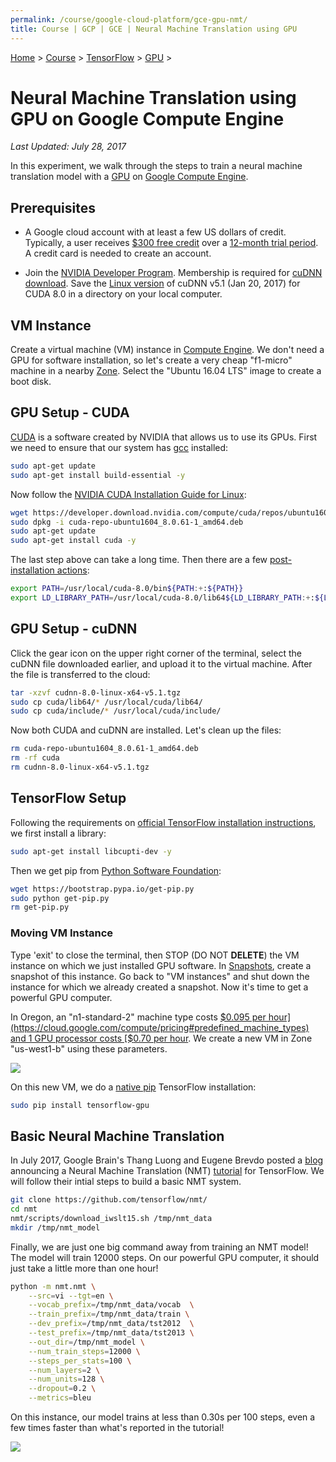 ```yaml
---
permalink: /course/google-cloud-platform/gce-gpu-nmt/
title: Course | GCP | GCE | Neural Machine Translation using GPU
---
```

[Home](http://realai.org/) > [Course](http://realai.org/course/) > [TensorFlow](http://realai.org/course/tensorflow/) > [GPU](http://realai.org/course/tensorflow/#gpu) >

# Neural Machine Translation using GPU on Google Compute Engine

*Last Updated: July 28, 2017*

In this experiment, we walk through the steps to train a neural machine translation model with a [GPU](http://realai.org/course/tensorflow/#gpu) on [Google Compute Engine](http://realai.org/course/google-cloud-platform/#google-compute-engine).

## Prerequisites

* A Google cloud account with at least a few US dollars of credit. Typically, a user receives [$300 free credit](https://cloud.google.com/free/) over a [12-month trial period](https://cloud.google.com/free/docs/frequently-asked-questions#free-trial). A credit card is needed to create an account.

* Join the [NVIDIA Developer Program](https://developer.nvidia.com/developer-program). Membership is required for [cuDNN download](https://developer.nvidia.com/rdp/cudnn-download). Save the [Linux version](https://developer.nvidia.com/compute/machine-learning/cudnn/secure/v5.1/prod_20161129/8.0/cudnn-8.0-linux-x64-v5.1-tgz) of cuDNN v5.1 (Jan 20, 2017) for CUDA 8.0 in a directory on your local computer.

## VM Instance

Create a virtual machine (VM) instance in [Compute Engine](https://console.cloud.google.com/compute/). We don't need a GPU for software installation, so let's create a very cheap "f1-micro" machine in a nearby [Zone](https://cloud.google.com/compute/docs/regions-zones/regions-zones). Select the "Ubuntu 16.04 LTS" image to create a boot disk.

## GPU Setup - CUDA

[CUDA](https://en.wikipedia.org/wiki/CUDA) is a software created by NVIDIA that allows us to use its GPUs. First we need to ensure that our system has [gcc](https://en.wikipedia.org/wiki/GNU_Compiler_Collection) installed:

```bash
sudo apt-get update
sudo apt-get install build-essential -y
```

Now follow the [NVIDIA CUDA Installation Guide for Linux](http://docs.nvidia.com/cuda/cuda-installation-guide-linux/index.html):

```bash
wget https://developer.download.nvidia.com/compute/cuda/repos/ubuntu1604/x86_64/cuda-repo-ubuntu1604_8.0.61-1_amd64.deb
sudo dpkg -i cuda-repo-ubuntu1604_8.0.61-1_amd64.deb
sudo apt-get update
sudo apt-get install cuda -y
```

The last step above can take a long time. Then there are a few [post-installation actions](http://docs.nvidia.com/cuda/cuda-installation-guide-linux/index.html#post-installation-actions):

```bash
export PATH=/usr/local/cuda-8.0/bin${PATH:+:${PATH}}
export LD_LIBRARY_PATH=/usr/local/cuda-8.0/lib64${LD_LIBRARY_PATH:+:${LD_LIBRARY_PATH}}
```

## GPU Setup - cuDNN

Click the gear icon on the upper right corner of the terminal, select the cuDNN file downloaded earlier, and upload it to the virtual machine. After the file is transferred to the cloud:

```bash
tar -xzvf cudnn-8.0-linux-x64-v5.1.tgz
sudo cp cuda/lib64/* /usr/local/cuda/lib64/
sudo cp cuda/include/* /usr/local/cuda/include/
```

Now both CUDA and cuDNN are installed. Let's clean up the files:

```bash
rm cuda-repo-ubuntu1604_8.0.61-1_amd64.deb 
rm -rf cuda
rm cudnn-8.0-linux-x64-v5.1.tgz
```

## TensorFlow Setup

Following the requirements on [official TensorFlow installation instructions](https://www.tensorflow.org/install/install_linux), we first install a library:

```bash
sudo apt-get install libcupti-dev -y
```

Then we get pip from [Python Software Foundation](https://packaging.python.org/tutorials/installing-packages/):

```bash
wget https://bootstrap.pypa.io/get-pip.py
sudo python get-pip.py
rm get-pip.py
```

### Moving VM Instance

Type 'exit' to close the terminal, then STOP (DO NOT **DELETE**) the VM instance on which we just installed GPU software. In [Snapshots](https://console.cloud.google.com/compute/snapshots), create a snapshot of this instance. Go back to "VM instances" and shut down the instance for which we already created a snapshot. Now it's time to get a powerful GPU computer.

In Oregon, an "n1-standard-2" machine type costs [$0.095 per hour](https://cloud.google.com/compute/pricing#predefined_machine_types) and 1 GPU processor costs [$0.70 per hour](https://cloud.google.com/compute/pricing#gpus). We create a new VM in Zone "us-west1-b" using these parameters.

![](http://realai.org/course/google-cloud-platform/gce-gpu-nmt-1.png)

On this new VM, we do a [native pip](https://www.tensorflow.org/install/install_linux#InstallingNativePip) TensorFlow installation:

```bash
sudo pip install tensorflow-gpu
```

## Basic Neural Machine Translation

In July 2017, Google Brain's Thang Luong and Eugene Brevdo posted a [blog](https://research.googleblog.com/2017/07/building-your-own-neural-machine.html) announcing a Neural Machine Translation (NMT) [tutorial](https://github.com/tensorflow/nmt) for TensorFlow. We will follow their intial steps to build a basic NMT system.

```bash
git clone https://github.com/tensorflow/nmt/
cd nmt
nmt/scripts/download_iwslt15.sh /tmp/nmt_data
mkdir /tmp/nmt_model
```

Finally, we are just one big command away from training an NMT model! The model will train 12000 steps. On our powerful GPU computer, it should just take a little more than one hour!

```bash
python -m nmt.nmt \
    --src=vi --tgt=en \
    --vocab_prefix=/tmp/nmt_data/vocab  \
    --train_prefix=/tmp/nmt_data/train \
    --dev_prefix=/tmp/nmt_data/tst2012  \
    --test_prefix=/tmp/nmt_data/tst2013 \
    --out_dir=/tmp/nmt_model \
    --num_train_steps=12000 \
    --steps_per_stats=100 \
    --num_layers=2 \
    --num_units=128 \
    --dropout=0.2 \
    --metrics=bleu
```

On this instance, our model trains at less than 0.30s per 100 steps, even a few times faster than what's reported in the tutorial!

![](http://realai.org/course/google-cloud-platform/gce-gpu-nmt-2.png)

